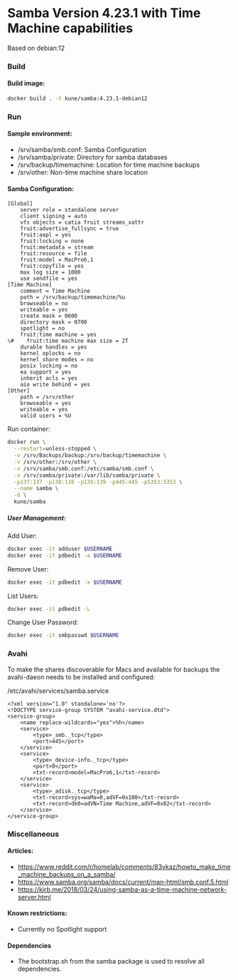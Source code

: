 # Samba Version 4.23.1 with Time Machine capabilities
Based on debian:12

### Build

#### Build image: 
```bash
docker build . -t kune/samba:4.23.1-debian12
```

### Run

#### Sample environment: 
- /srv/samba/smb.conf: Samba Configuration
- /srv/samba/private: Directory for samba databases
- /srv/backup/timemachine: Location for time machine backups
- /srv/other: Non-time machine share location

#### Samba Configuration: 
```
[Global]
    server role = standalone server
    client signing = auto
    vfs objects = catia fruit streams_xattr
    fruit:advertise_fullsync = true
    fruit:aapl = yes
    fruit:locking = none
    fruit:metadata = stream
    fruit:resource = file
    fruit:model = MacPro6,1
    fruit:copyfile = yes
    max log size = 1000
    use sendfile = yes
[Time Machine]
    comment = Time Machine
    path = /srv/backup/timemachine/%u
    browseable = no
    writeable = yes
    create mask = 0600
    directory mask = 0700
    spotlight = no
    fruit:time machine = yes
\#    fruit:time machine max size = 2T
    durable handles = yes
    kernel oplocks = no
    kernel share modes = no
    posix locking = no
    ea support = yes
    inherit acls = yes
    aio write behind = yes
[Other]
    path = /srv/other
    browseable = yes
    writeable = yes
    valid users = %U
```

Run container:
```bash
docker run \
  --restart=unless-stopped \
  -v /srv/Backups/backup:/srv/backup/timemachine \
  -v /srv/other:/srv/other \
  -v /srv/samba/smb.conf:/etc/samba/smb.conf \
  -v /srv/samba/private:/var/lib/samba/private \
  -p137:137 -p138:138 -p139:139 -p445:445 -p5353:5353 \
  --name samba \
  -d \
  kune/samba
```

##### User Management: 
Add User: 
```bash
docker exec -it adduser $USERNAME
docker exec -it pdbedit -a $USERNAME
```

Remove User: 
```bash
docker exec -it pdbedit -x $USERNAME
```

List Users: 
```bash
docker exec -it pdbedit -L
```

Change User Password: 
```bash
docker exec -it smbpasswd $USERNAME
```


### Avahi
To make the shares discoverable for Macs and available for backups the avahi-daeon needs to be installed and configured: 

/etc/avahi/services/samba.service
```
<?xml version="1.0" standalone='no'?>
<!DOCTYPE service-group SYSTEM "avahi-service.dtd">
<service-group>
	<name replace-wildcards="yes">%h</name>
	<service>
		<type>_smb._tcp</type>
		<port>445</port>
	</service>
	<service>
		<type>_device-info._tcp</type>
		<port>0</port>
		<txt-record>model=MacPro6,1</txt-record>
	</service>
	<service>
		<type>_adisk._tcp</type>
		<txt-record>sys=waMa=0,adVF=0x100</txt-record>
		<txt-record>dk0=adVN=Time Machine,adVF=0x82</txt-record>
	</service>
</service-group>
``` 

### Miscellaneous

#### Articles: 
- https://www.reddit.com/r/homelab/comments/83vkaz/howto_make_time_machine_backups_on_a_samba/
- https://www.samba.org/samba/docs/current/man-html/smb.conf.5.html
- https://kirb.me/2018/03/24/using-samba-as-a-time-machine-network-server.html

#### Known restrictions:
- Currently no Spotlight support

#### Dependencies
- The bootstrap.sh from the samba package is used to resolve all dependencies.
